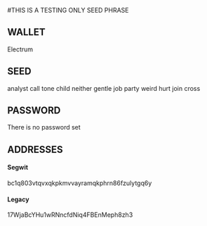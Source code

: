 #THIS IS A TESTING ONLY SEED PHRASE

## WALLET
Electrum

## SEED
analyst call tone child neither gentle job party weird hurt join cross

## PASSWORD
There is no password set

## ADDRESSES

#### Segwit
bc1q803vtqvxqkpkmvvayramqkphrn86fzulytgq6y

#### Legacy
17WjaBcYHu1wRNncfdNiq4FBEnMeph8zh3